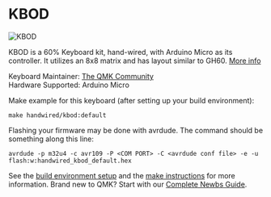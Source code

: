 # KBOD

![KBOD](https://f4.fudanchii.net/shx/2017/02/IMG_20170212_224547.jpg)

KBOD is a 60% Keyboard kit, hand-wired, with Arduino Micro as its controller. It utilizes an 8x8 matrix and has layout similar to GH60. [More info](https://github.com/fudanchii/keyboard_of_disapproval)

Keyboard Maintainer: [The QMK Community](https://github.com/qmk)  
Hardware Supported: Arduino Micro  

Make example for this keyboard (after setting up your build environment):

    make handwired/kbod:default

Flashing your firmware may be done with avrdude. The command should be something along this line:

    avrdude -p m32u4 -c avr109 -P <COM PORT> -C <avrdude conf file> -e -u flash:w:handwired_kbod_default.hex

See the [build environment setup](https://docs.qmk.fm/#/getting_started_build_tools) and the [make instructions](https://docs.qmk.fm/#/getting_started_make_guide) for more information. Brand new to QMK? Start with our [Complete Newbs Guide](https://docs.qmk.fm/#/newbs).
